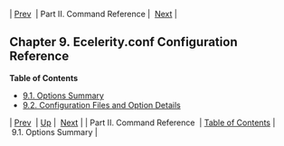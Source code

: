 | [Prev](p.command.ref)  | Part II. Command Reference |  [Next](options-summary.php) |
## Chapter 9. Ecelerity.conf Configuration Reference
**Table of Contents**

* [9.1\. Options Summary](options-summary)
* [9.2\. Configuration Files and Option Details](conf.ref.files)

| [Prev](p.command.ref)  | [Up](p.command.ref.php) |  [Next](options-summary.php) |
| Part II. Command Reference  | [Table of Contents](index) |  9.1. Options Summary |
